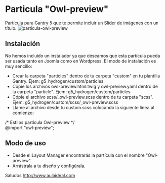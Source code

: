 # Particula "Owl-preview"

Partícula para Gantry 5 que te permite incluir un Slider de imágenes con un título.
![particula-owl-preview](https://user-images.githubusercontent.com/9434043/26897702-07b20d52-4b8f-11e7-8011-2223f09ed8cb.png)

Instalación
-----------

No hemos incluido un instalador ya que deseamos que esta partícula pueda ser usada tanto en Joomla como en Wordpress. 
El modo de instalación es muy sencillo:

+ Crear la carpeta "particles" dentro de tu carpeta "custom" en tu plantilla Gantry. Ejem: g5_hydrogen/custom/particles
+ Cópie los archivos owl-preview.html.twig y owl-preview.yaml dentro de la carpeta "particle". Ejem: g5_hydrogen/custom/particles
+ Cópie el archivo scss/_owl-preview.scss dentro de tu carpeta "scss". Ejem: g5_hydrogen/custom/scss/_owl-preview.scss
+ Llame al archivo desde tu custom.scss colocando la siguiente linea al comienzo: 
  
/* Estilos partícula Owl-preview */  
  @import "owl-preview";

Modo de uso
-----------
+ Desde el Layout Manager encontrarás la partícula con el nombre "Owl-preview". 
+ Arrástrala a tu  diseño y configúrala.

Saludos
http://www.aulaideal.com

